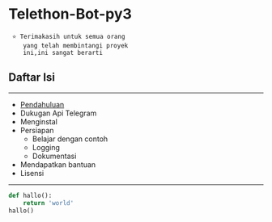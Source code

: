 # Telethon-Bot-py3
```
 ⭐️ Terimakasih untuk semua orang
    yang telah membintangi proyek
    ini,ini sangat berarti
```

## Daftar Isi
***
* [Pendahuluan](https://google.com)
* Dukugan Api Telegram
* Menginstal
* Persiapan
  * Belajar dengan contoh
  * Logging
  * Dokumentasi
* Mendapatkan bantuan
* Lisensi
***
```python
def hallo():
    return 'world'
hallo()
```
